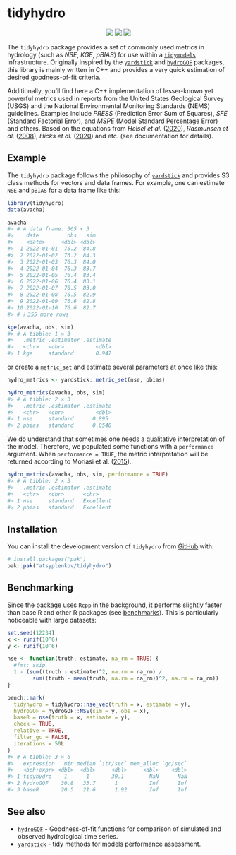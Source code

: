 
<!-- README.md is generated from README.Rmd. Please edit that file -->

# tidyhydro

<!-- badges: start -->

<p align="center">

<a href="https://github.com/atsyplenkov/tidyhydro/releases">
<img src="https://img.shields.io/github/v/release/atsyplenkov/tidyhydro?style=flat&labelColor=1C2C2E&color=198ce7&logo=GitHub&logoColor=white"></a>
<!-- <a href="https://cran.r-project.org/package=tidyhydro">
        <img src="https://img.shields.io/cran/v/tidyhydro?style=flat&labelColor=1C2C2E&color=198ce7&logo=R&logoColor=white"></a> -->
<a href="https://app.codecov.io/gh/atsyplenkov/tidyhydro">
<img src="https://img.shields.io/codecov/c/gh/atsyplenkov/tidyhydro?style=flat&labelColor=1C2C2E&color=256bc0&logo=Codecov&logoColor=white"></a>
<a href="https://github.com/atsyplenkov/tidyhydro/actions/workflows/check-r-pkg.yaml">
<img src="https://img.shields.io/github/actions/workflow/status/atsyplenkov/tidyhydro/check-r-pkg.yaml?style=flat&labelColor=1C2C2E&color=256bc0&logo=GitHub%20Actions&logoColor=white"></a>
</p>

<!-- badges: end -->

The `tidyhydro` package provides a set of commonly used metrics in
hydrology (such as *NSE*, *KGE*, *pBIAS*) for use within a
[`tidymodels`](https://www.tidymodels.org/) infrastructure. Originally
inspired by the
[`yardstick`](https://github.com/tidymodels/yardstick/tree/main) and
[`hydroGOF`](https://github.com/hzambran/hydroGOF) packages, this
library is mainly written in C++ and provides a very quick estimation of
desired goodness-of-fit criteria.

Additionally, you’ll find here a C++ implementation of lesser-known yet
powerful metrics used in reports from the United States Geological
Survey (USGS) and the National Environmental Monitoring Standards (NEMS)
guidelines. Examples include *PRESS* (Prediction Error Sum of Squares),
*SFE* (Standard Factorial Error), and *MSPE* (Model Standard Percentage
Error) and others. Based on the equations from *Helsel et al.*
([2020](https://pubs.usgs.gov/publication/tm4A3)), *Rasmunsen et al.*
([2008](https://pubs.usgs.gov/tm/tm3c4/)), *Hicks et al.*
([2020](https://www.nems.org.nz/documents/suspended-sediment)) and etc.
(see documentation for details).

## Example

The `tidyhydro` package follows the philosophy of
[`yardstick`](https://github.com/tidymodels/yardstick/tree/main) and
provides S3 class methods for vectors and data frames. For example, one
can estimate `NSE` and `pBIAS` for a data frame like this:

``` r
library(tidyhydro)
data(avacha)

avacha
#> # A data frame: 365 × 3
#>    date         obs   sim
#>    <date>     <dbl> <dbl>
#>  1 2022-01-01  76.2  84.8
#>  2 2022-01-02  76.2  84.3
#>  3 2022-01-03  76.3  84.0
#>  4 2022-01-04  76.3  83.7
#>  5 2022-01-05  76.4  83.4
#>  6 2022-01-06  76.4  83.1
#>  7 2022-01-07  76.5  83.0
#>  8 2022-01-08  76.5  82.9
#>  9 2022-01-09  76.6  82.8
#> 10 2022-01-10  76.6  82.7
#> # ℹ 355 more rows

kge(avacha, obs, sim)
#> # A tibble: 1 × 3
#>   .metric .estimator .estimate
#>   <chr>   <chr>          <dbl>
#> 1 kge     standard       0.947
```

or create a
[`metric_set`](https://yardstick.tidymodels.org/reference/metric_set.html)
and estimate several parameters at once like this:

``` r
hydro_metrics <- yardstick::metric_set(nse, pbias)

hydro_metrics(avacha, obs, sim)
#> # A tibble: 2 × 3
#>   .metric .estimator .estimate
#>   <chr>   <chr>          <dbl>
#> 1 nse     standard      0.895 
#> 2 pbias   standard      0.0540
```

We do understand that sometimes one needs a qualitative interpretation
of the model. Therefore, we populated some functions with a
`performance` argument. When `performance = TRUE`, the metric
interpretation will be returned according to Moriasi et
al. ([2015](https://elibrary.asabe.org/abstract.asp?aid=46548&t=3&dabs=Y&redir=&redirType=)).

``` r
hydro_metrics(avacha, obs, sim, performance = TRUE)
#> # A tibble: 2 × 3
#>   .metric .estimator .estimate
#>   <chr>   <chr>      <chr>    
#> 1 nse     standard   Excellent
#> 2 pbias   standard   Excellent
```

## Installation

You can install the development version of `tidyhydro` from
[GitHub](https://github.com/atsyplenkov/tidyhydro) with:

``` r
# install.packages("pak")
pak::pak("atsyplenkov/tidyhydro")
```

## Benchmarking

Since the package uses `Rcpp` in the background, it performs slightly
faster than base R and other R packages (see
[benchmarks](https://atsyplenkov.github.io/tidyhydro/articles/benchmarks.html)).
This is particularly noticeable with large datasets:

``` r
set.seed(12234)
x <- runif(10^6)
y <- runif(10^6)

nse <- function(truth, estimate, na_rm = TRUE) {
  #fmt: skip
  1 - (sum((truth - estimate)^2, na.rm = na_rm) /
        sum((truth - mean(truth, na.rm = na_rm))^2, na.rm = na_rm))
}

bench::mark(
  tidyhydro = tidyhydro::nse_vec(truth = x, estimate = y),
  hydroGOF = hydroGOF::NSE(sim = y, obs = x),
  baseR = nse(truth = x, estimate = y),
  check = TRUE,
  relative = TRUE,
  filter_gc = FALSE,
  iterations = 50L
)
#> # A tibble: 3 × 6
#>   expression   min median `itr/sec` mem_alloc `gc/sec`
#>   <bch:expr> <dbl>  <dbl>     <dbl>     <dbl>    <dbl>
#> 1 tidyhydro    1      1       39.1        NaN      NaN
#> 2 hydroGOF    30.8   33.7      1          Inf      Inf
#> 3 baseR       20.5   21.6      1.92       Inf      Inf
```

## See also

- [`hydroGOF`](https://github.com/hzambran/hydroGOF) - Goodness-of-fit
  functions for comparison of simulated and observed hydrological time
  series.
- [`yardstick`](https://github.com/tidymodels/yardstick/tree/main) -
  tidy methods for models performance assessment.
